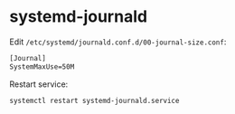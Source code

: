 # systemd-journald

Edit `/etc/systemd/journald.conf.d/00-journal-size.conf`:

```txt
[Journal]
SystemMaxUse=50M
```

Restart service:

```sh
systemctl restart systemd-journald.service
```
